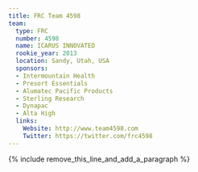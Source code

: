 ```yaml
---
title: FRC Team 4598
team:
  type: FRC
  number: 4598
  name: ICARUS INNOVATED
  rookie_year: 2013
  location: Sandy, Utah, USA
  sponsors:
  - Intermountain Health
  - Presort Essentials
  - Alumatec Pacific Products
  - Sterling Research
  - Dynapac
  - Alta High
  links:
    Website: http://www.team4598.com
    Twitter: https://twitter.com/frc4598
---
```


{% include remove_this_line_and_add_a_paragraph %}